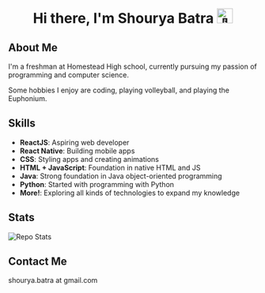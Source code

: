 <h1 align ="center">Hi there, I'm Shourya Batra 
  <picture>
  <source srcset="https://fonts.gstatic.com/s/e/notoemoji/latest/1f44b/512.webp" type="image/webp">
  <img src="https://fonts.gstatic.com/s/e/notoemoji/latest/1f44b/512.gif" alt="👋" width="32" height="30">
</picture></h1>

## About Me

I'm a freshman at Homestead High school, currently pursuing my passion of programming and computer science.

Some hobbies I enjoy are coding, playing volleyball, and playing the Euphonium.


## Skills

- **ReactJS**: Aspiring web developer
- **React Native**: Building mobile apps
- **CSS**: Styling apps and creating animations
- **HTML + JavaScript**: Foundation in native HTML and JS
- **Java**: Strong foundation in Java object-oriented programming
- **Python**: Started with programming with Python
- **More!**: Exploring all kinds of technologies to expand my knowledge


## Stats
![Repo Stats](https://github-readme-stats.vercel.app/api/top-langs/?username=shouryabatra&theme=black-green)


## Contact Me

shourya.batra at gmail.com

